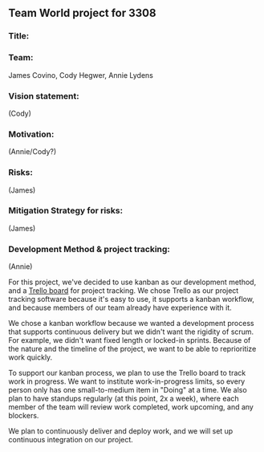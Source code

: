 ## Team World project for 3308

### Title:

### Team:
James Covino, Cody Hegwer, Annie Lydens

### Vision statement:
(Cody)

### Motivation:
(Annie/Cody?)

### Risks:
(James)

### Mitigation Strategy for risks:
(James)

### Development Method & project tracking:
(Annie)

For this project, we've decided to use kanban as our development method, and a [Trello board](https://trello.com/b/xqkROHN7/teamworldbot) for project tracking. We chose Trello as our project tracking software because it's easy to use, it supports a kanban workflow, and because members of our team already have experience with it.

We chose a kanban workflow because we wanted a development process that supports continuous delivery but we didn't want the rigidity of scrum. For example, we didn't want fixed length or locked-in sprints. Because of the nature and the timeline of the project, we want to be able to reprioritize work quickly.

To support our kanban process, we plan to use the Trello board to track work in progress. We want to institute work-in-progress limits, so every person only has one small-to-medium item in "Doing" at a time. We also plan to have standups regularly (at this point, 2x a week), where each member of the team will review work completed, work upcoming, and any blockers.

We plan to continuously deliver and deploy work, and we will set up continuous integration on our project.
